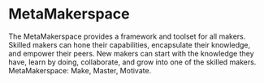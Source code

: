 MetaMakerspace
==============

The MetaMakerspace provides a framework and toolset for all makers. Skilled makers can hone their capabilities, encapsulate their knowledge, and empower their peers. New makers can start with the knowledge they have, learn by doing, collaborate, and grow into one of the skilled makers. MetaMakerspace: Make, Master, Motivate.
